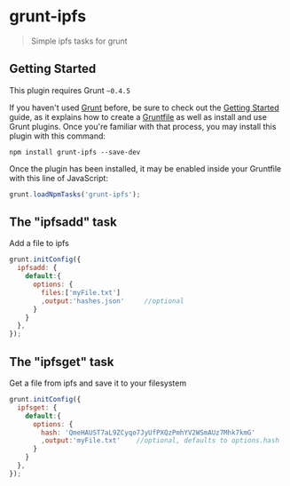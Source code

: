 # grunt-ipfs

> Simple ipfs tasks for grunt

## Getting Started
This plugin requires Grunt `~0.4.5`

If you haven't used [Grunt](http://gruntjs.com/) before, be sure to check out the [Getting Started](http://gruntjs.com/getting-started) guide, as it explains how to create a [Gruntfile](http://gruntjs.com/sample-gruntfile) as well as install and use Grunt plugins. Once you're familiar with that process, you may install this plugin with this command:

```shell
npm install grunt-ipfs --save-dev 
```

Once the plugin has been installed, it may be enabled inside your Gruntfile with this line of JavaScript:

```js
grunt.loadNpmTasks('grunt-ipfs');
```

## The "ipfsadd" task

Add a file to ipfs

```js
grunt.initConfig({
  ipfsadd: {
    default:{
      options: {
        files:['myFile.txt']
        ,output:'hashes.json'     //optional
      }
    }
  },
});
```

## The "ipfsget" task

Get a file from ipfs and save it to your filesystem

```js
grunt.initConfig({
  ipfsget: {
    default:{
      options: {
        hash: 'QmeHAUST7aL9ZCyqo7JyUfPXQzPmhYV2WSmAUz7Mhk7kmG'
        ,output:'myFile.txt'    //optional, defaults to options.hash
      }
    }
  },
});
```
